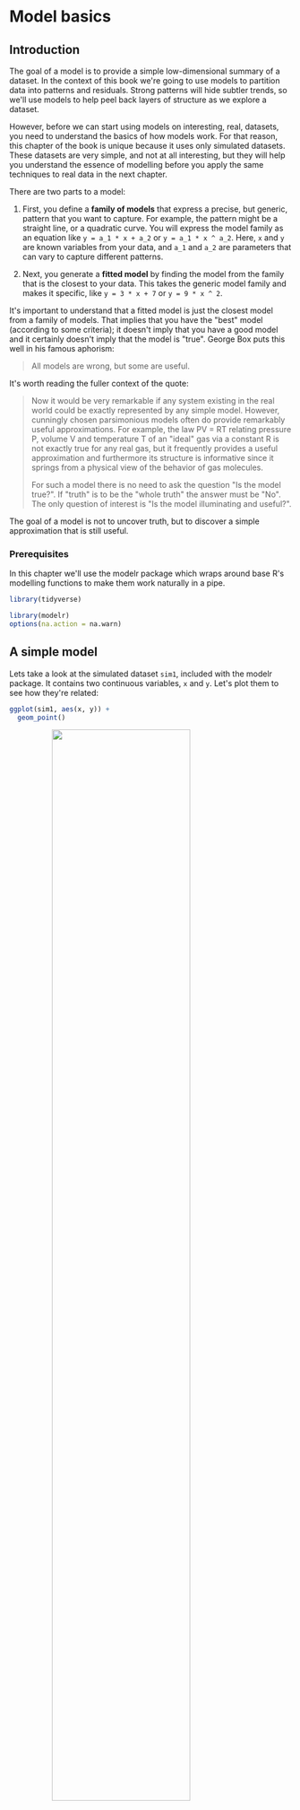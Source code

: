 
# Model basics

## Introduction

The goal of a model is to provide a simple low-dimensional summary of a dataset. In the context of this book we're going to use models to partition data into patterns and residuals. Strong patterns will hide subtler trends, so we'll use models to help peel back layers of structure as we explore a dataset.

However, before we can start using models on interesting, real, datasets, you need to understand the basics of how models work. For that reason, this chapter of the book is unique because it uses only simulated datasets. These datasets are very simple, and not at all interesting, but they will help you understand the essence of modelling before you apply the same techniques to real data in the next chapter.

There are two parts to a model:

1.  First, you define a __family of models__ that express a precise, but 
    generic, pattern that you want to capture. For example, the pattern 
    might be a straight line, or a quadratic curve. You will express
    the model family as an equation like `y = a_1 * x + a_2` or 
    `y = a_1 * x ^ a_2`. Here, `x` and `y` are known variables from your
    data, and `a_1` and `a_2` are parameters that can vary to capture 
    different patterns.

1.  Next, you generate a __fitted model__ by finding the model from the 
    family that is the closest to your data. This takes the generic model 
    family and makes it specific, like `y = 3 * x + 7` or `y = 9 * x ^ 2`.

It's important to understand that a fitted model is just the closest model from a family of models. That implies that you have the "best" model (according to some criteria); it doesn't imply that you have a good model and it certainly doesn't imply that the model is "true". George Box puts this well in his famous aphorism:

> All models are wrong, but some are useful.

It's worth reading the fuller context of the quote:

> Now it would be very remarkable if any system existing in the real world 
> could be exactly represented by any simple model. However, cunningly chosen 
> parsimonious models often do provide remarkably useful approximations. For 
> example, the law PV = RT relating pressure P, volume V and temperature T of 
> an "ideal" gas via a constant R is not exactly true for any real gas, but it 
> frequently provides a useful approximation and furthermore its structure is 
> informative since it springs from a physical view of the behavior of gas 
> molecules.
> 
> For such a model there is no need to ask the question "Is the model true?". 
> If "truth" is to be the "whole truth" the answer must be "No". The only 
> question of interest is "Is the model illuminating and useful?".

The goal of a model is not to uncover truth, but to discover a simple approximation that is still useful. 

### Prerequisites

In this chapter we'll use the modelr package which wraps around base R's modelling functions to make them work naturally in a pipe.


```r
library(tidyverse)

library(modelr)
options(na.action = na.warn)
```

## A simple model

Lets take a look at the simulated dataset `sim1`, included with the modelr package. It contains two continuous variables, `x` and `y`. Let's plot them to see how they're related:


```r
ggplot(sim1, aes(x, y)) +
  geom_point()
```

<img src="model-basics_files/figure-html/unnamed-chunk-2-1.png" width="70%" style="display: block; margin: auto;" />

You can see a strong pattern in the data. Let's use a model to capture that pattern and make it explicit. It's our job to supply the basic form of the model. In this case, the relationship looks linear, i.e. `y = a_0 + a_1 * x`.  Let's start by getting a feel for what models from that family look like by randomly generating a few and overlaying them on the data. For this simple case, we can use `geom_abline()` which takes a slope and intercept as parameters. Later on we'll learn more general techniques that work with any model.


```r
models <- tibble(
  a1 = runif(250, -20, 40),
  a2 = runif(250, -5, 5)
)

ggplot(sim1, aes(x, y)) +
  geom_abline(aes(intercept = a1, slope = a2), data = models, alpha = 1 / 4) +
  geom_point()
```

<img src="model-basics_files/figure-html/unnamed-chunk-3-1.png" width="70%" style="display: block; margin: auto;" />

There are 250 models on this plot, but a lot are really bad! We need to find the good models by making precise our intuition that a good model is "close" to the data. We need a way to quantify the distance between the data and a model. Then we can fit the model by finding the value of `a_0` and `a_1` that generate the model with the smallest distance from this data.

One easy place to start is to find the vertical distance between each point and the model, as in the following diagram. (Note that I've shifted the x values slightly so you can see the individual distances.)

<img src="model-basics_files/figure-html/unnamed-chunk-4-1.png" width="70%" style="display: block; margin: auto;" />

This distance is just the difference between the y value given by the model (the __prediction__), and the actual y value in the data (the __response__).

To compute this distance, we first turn our model family into an R function. This takes the model parameters and the data as inputs, and gives values predicted by the model as output:


```r
model1 <- function(a, data) {
  a[1] + data$x * a[2]
}
model1(c(7, 1.5), sim1)
#>  [1]  8.5  8.5  8.5 10.0 10.0 10.0 11.5 11.5 11.5 13.0 13.0 13.0 14.5 14.5
#> [15] 14.5 16.0 16.0 16.0 17.5 17.5 17.5 19.0 19.0 19.0 20.5 20.5 20.5 22.0
#> [29] 22.0 22.0
```

Next, we need some way to compute an overall distance between the predicted and actual values. In other words, the plot above shows 30 distances: how do we collapse that into a single number?

One common way to do this in statistics to use the "root-mean-squared deviation". We compute the difference between actual and predicted, square them, average them, and the take the square root. This distance has lots of appealing mathematical properties, which we're not going to talk about here. You'll just have to take my word for it!


```r
measure_distance <- function(mod, data) {
  diff <- data$y - model1(mod, data)
  sqrt(mean(diff^2))
}
measure_distance(c(7, 1.5), sim1)
#> [1] 2.67
```

Now we can use purrr to compute the distance for all the models defined above. We need a helper function because our distance function expects the model as a numeric vector of length 2.


```r
sim1_dist <- function(a1, a2) {
  measure_distance(c(a1, a2), sim1)
}

models <- models %>%
  mutate(dist = purrr::map2_dbl(a1, a2, sim1_dist))
models
#> # A tibble: 250 x 3
#>       a1      a2  dist
#>    <dbl>   <dbl> <dbl>
#> 1 -15.2   0.0889  30.8
#> 2  30.1  -0.827   13.2
#> 3  16.0   2.27    13.2
#> 4 -10.6   1.38    18.7
#> 5 -19.6  -1.04    41.8
#> 6   7.98  4.59    19.3
#> # … with 244 more rows
```

Next, let's overlay the 10 best models on to the data. I've coloured the models by `-dist`: this is an easy way to make sure that the best models (i.e. the ones with the smallest distance) get the brighest colours.


```r
ggplot(sim1, aes(x, y)) +
  geom_point(size = 2, colour = "grey30") +
  geom_abline(
    aes(intercept = a1, slope = a2, colour = -dist),
    data = filter(models, rank(dist) <= 10)
  )
```

<img src="model-basics_files/figure-html/unnamed-chunk-8-1.png" width="70%" style="display: block; margin: auto;" />

We can also think about these models as observations, and visualising with a scatterplot of `a1` vs  `a2`, again coloured by `-dist`. We can no longer directly see how the model compares to the data, but we can see many models at once. Again, I've highlighted the 10 best models, this time by drawing red circles underneath them.


```r
ggplot(models, aes(a1, a2)) +
  geom_point(data = filter(models, rank(dist) <= 10), size = 4, colour = "red") +
  geom_point(aes(colour = -dist))
```

<img src="model-basics_files/figure-html/unnamed-chunk-9-1.png" width="70%" style="display: block; margin: auto;" />

Instead of trying lots of random models, we could be more systematic and generate an evenly spaced grid of points (this is called a grid search). I picked the parameters of the grid roughly by looking at where the best models were in the plot above.


```r
grid <- expand.grid(
  a1 = seq(-5, 20, length = 25),
  a2 = seq(1, 3, length = 25)
) %>%
  mutate(dist = purrr::map2_dbl(a1, a2, sim1_dist))

grid %>%
  ggplot(aes(a1, a2)) +
  geom_point(data = filter(grid, rank(dist) <= 10), size = 4, colour = "red") +
  geom_point(aes(colour = -dist))
```

<img src="model-basics_files/figure-html/unnamed-chunk-10-1.png" width="70%" style="display: block; margin: auto;" />

When you overlay the best 10 models back on the original data, they all look pretty good:


```r
ggplot(sim1, aes(x, y)) +
  geom_point(size = 2, colour = "grey30") +
  geom_abline(
    aes(intercept = a1, slope = a2, colour = -dist),
    data = filter(grid, rank(dist) <= 10)
  )
```

<img src="model-basics_files/figure-html/unnamed-chunk-11-1.png" width="70%" style="display: block; margin: auto;" />

You could imagine iteratively making the grid finer and finer until you narrowed in on the best model. But there's a better way to tackle that problem: a numerical minimisation tool called Newton-Raphson search. The intuition of Newton-Raphson is pretty simple: you pick a starting point and look around for the steepest slope. You then ski down that slope a little way, and then repeat again and again, until you can't go any lower. In R, we can do that with `optim()`:


```r
best <- optim(c(0, 0), measure_distance, data = sim1)
best$par
#> [1] 4.22 2.05

ggplot(sim1, aes(x, y)) +
  geom_point(size = 2, colour = "grey30") +
  geom_abline(intercept = best$par[1], slope = best$par[2])
```

<img src="model-basics_files/figure-html/unnamed-chunk-12-1.png" width="70%" style="display: block; margin: auto;" />

Don't worry too much about the details of how `optim()` works. It's the intuition that's important here. If you have a function that defines the distance between a model and a dataset, an algorithm that can minimise that distance by modifying the parameters of the model, you can find the best model. The neat thing about this approach is that it will work for any family of models that you can write an equation for. 

There's one more approach that we can use for this model, because it's a special case of a broader family: linear models. A linear model has the general form `y = a_1 + a_2 * x_1 + a_3 * x_2 + ... + a_n * x_(n - 1)`. So this simple model is equivalent to a general linear model where n is 2 and `x_1` is `x`. R has a tool specifically designed for fitting linear models called `lm()`. `lm()` has a special way to specify the model family: formulas. Formulas look like `y ~ x`, which `lm()` will translate to a function like `y = a_1 + a_2 * x`. We can fit the model and look at the output:


```r
sim1_mod <- lm(y ~ x, data = sim1)
coef(sim1_mod)
#> (Intercept)           x 
#>        4.22        2.05
```

These are exactly the same values we got with `optim()`! Behind the scenes `lm()` doesn't use `optim()` but instead takes advantage of the mathematical structure of linear models. Using some connections between geometry, calculus, and linear algebra, `lm()` actually finds the closest model in a single step, using a sophisticated algorithm. This approach is both faster, and guarantees that there is a global minimum.

### Exercises

1.  One downside of the linear model is that it is sensitive to unusual values
    because the distance incorporates a squared term. Fit a linear model to 
    the simulated data below, and visualise the results. Rerun a few times to
    generate different simulated datasets. What do you notice about the model? 
    
    
    ```r
    sim1a <- tibble(
      x = rep(1:10, each = 3),
      y = x * 1.5 + 6 + rt(length(x), df = 2)
    )
    ```

1.  One way to make linear models more robust is to use a different distance
    measure. For example, instead of root-mean-squared distance, you could use
    mean-absolute distance:
    
    
    ```r
    measure_distance <- function(mod, data) {
      diff <- data$y - model1(mod, data)
      mean(abs(diff))
    }
    ```
    
    Use `optim()` to fit this model to the simulated data above and compare it 
    to the linear model.

1.  One challenge with performing numerical optimisation is that it's only
    guaranteed to find one local optimum. What's the problem with optimising
    a three parameter model like this?
    
    
    ```r
    model1 <- function(a, data) {
      a[1] + data$x * a[2] + a[3]
    }
    ```

## Visualising models

For simple models, like the one above, you can figure out what pattern the model captures by carefully studying the model family and the fitted coefficients. And if you ever take a statistics course on modelling, you're likely to spend a lot of time doing just that. Here, however, we're going to take a different tack. We're going to focus on understanding a model by looking at its predictions. This has a big advantage: every type of predictive model makes predictions (otherwise what use would it be?) so we can use the same set of techniques to understand any type of predictive model.

It's also useful to see what the model doesn't capture, the so-called residuals which are left after subtracting the predictions from the data. Residuals are powerful because they allow us to use models to remove striking patterns so we can study the subtler trends that remain.

### Predictions

To visualise the predictions from a model, we start by generating an evenly spaced grid of values that covers the region where our data lies. The easiest way to do that is to use `modelr::data_grid()`. Its first argument is a data frame, and for each subsequent argument it finds the unique variables and then generates all combinations:


```r
grid <- sim1 %>%
  data_grid(x)
grid
#> # A tibble: 10 x 1
#>       x
#>   <int>
#> 1     1
#> 2     2
#> 3     3
#> 4     4
#> 5     5
#> 6     6
#> # … with 4 more rows
```

(This will get more interesting when we start to add more variables to our model.)

Next we add predictions. We'll use `modelr::add_predictions()` which takes a data frame and a model. It adds the predictions from the model to a new column in the data frame:


```r
grid <- grid %>%
  add_predictions(sim1_mod)
grid
#> # A tibble: 10 x 2
#>       x  pred
#>   <int> <dbl>
#> 1     1  6.27
#> 2     2  8.32
#> 3     3 10.4 
#> 4     4 12.4 
#> 5     5 14.5 
#> 6     6 16.5 
#> # … with 4 more rows
```

(You can also use this function to add predictions to your original dataset.)

Next, we plot the predictions. You might wonder about all this extra work compared to just using `geom_abline()`. But the advantage of this approach is that it will work with _any_ model in R, from the simplest to the most complex. You're only limited by your visualisation skills. For more ideas about how to visualise more complex model types, you might try <http://vita.had.co.nz/papers/model-vis.html>.


```r
ggplot(sim1, aes(x)) +
  geom_point(aes(y = y)) +
  geom_line(aes(y = pred), data = grid, colour = "red", size = 1)
```

<img src="model-basics_files/figure-html/unnamed-chunk-19-1.png" width="70%" style="display: block; margin: auto;" />

### Residuals

The flip-side of predictions are __residuals__. The predictions tells you the pattern that the model has captured, and the residuals tell you what the model has missed. The residuals are just the distances between the observed and predicted values that we computed above. 

We add residuals to the data with `add_residuals()`, which works much like `add_predictions()`. Note, however, that we use the original dataset, not a manufactured grid. This is because to compute residuals we need actual y values.


```r
sim1 <- sim1 %>%
  add_residuals(sim1_mod)
sim1
#> # A tibble: 30 x 3
#>       x     y  resid
#>   <int> <dbl>  <dbl>
#> 1     1  4.20 -2.07 
#> 2     1  7.51  1.24 
#> 3     1  2.13 -4.15 
#> 4     2  8.99  0.665
#> 5     2 10.2   1.92 
#> 6     2 11.3   2.97 
#> # … with 24 more rows
```

There are a few different ways to understand what the residuals tell us about the model. One way is to simply draw a frequency polygon to help us understand the spread of the residuals:


```r
ggplot(sim1, aes(resid)) +
  geom_freqpoly(binwidth = 0.5)
```

<img src="model-basics_files/figure-html/unnamed-chunk-21-1.png" width="70%" style="display: block; margin: auto;" />

This helps you calibrate the quality of the model: how far away are the predictions from the observed values?  Note that the average of the residual will always be 0.

You'll often want to recreate plots using the residuals instead of the original predictor. You'll see a lot of that in the next chapter.


```r
ggplot(sim1, aes(x, resid)) +
  geom_ref_line(h = 0) +
  geom_point()
```

<img src="model-basics_files/figure-html/unnamed-chunk-22-1.png" width="70%" style="display: block; margin: auto;" />

This looks like random noise, suggesting that our model has done a good job of capturing the patterns in the dataset.

### Exercises

1.  Instead of using `lm()` to fit a straight line, you can use `loess()`
    to fit a smooth curve. Repeat the process of model fitting, 
    grid generation, predictions, and visualisation on `sim1` using 
    `loess()` instead of `lm()`. How does the result compare to 
    `geom_smooth()`?
    
1.  `add_predictions()` is paired with `gather_predictions()` and 
    `spread_predictions()`. How do these three functions differ?
    
1.  What does `geom_ref_line()` do? What package does it come from?
    Why is displaying a reference line in plots showing residuals
    useful and important?
    
1.  Why might you want to look at a frequency polygon of absolute residuals?
    What are the pros and cons compared to looking at the raw residuals?

## Formulas and model families

You've seen formulas before when using `facet_wrap()` and `facet_grid()`. In R, formulas provide a general way of getting "special behaviour". Rather than evaluating the values of the variables right away, they capture them so they can be interpreted by the function.

The majority of modelling functions in R use a standard conversion from formulas to functions. You've seen one simple conversion already: `y ~ x` is translated to `y = a_1 + a_2 * x`.  If you want to see what R actually does, you can use the `model_matrix()` function. It takes a data frame and a formula and returns a tibble that defines the model equation: each column in the output is associated with one coefficient in the model, the function is always `y = a_1 * out1 + a_2 * out_2`. For the simplest case of `y ~ x1` this shows us something interesting:


```r
df <- tribble(
  ~ y, ~ x1, ~ x2,
  4, 2, 5,
  5, 1, 6
)
model_matrix(df, y ~ x1)
#> # A tibble: 2 x 2
#>   `(Intercept)`    x1
#>           <dbl> <dbl>
#> 1             1     2
#> 2             1     1
```

The way that R adds the intercept to the model is just by having a column that is full of ones.  By default, R will always add this column. If you don't want, you need to explicitly drop it with `-1`:


```r
model_matrix(df, y ~ x1 - 1)
#> # A tibble: 2 x 1
#>      x1
#>   <dbl>
#> 1     2
#> 2     1
```

The model matrix grows in an unsurprising way when you add more variables to the the model:


```r
model_matrix(df, y ~ x1 + x2)
#> # A tibble: 2 x 3
#>   `(Intercept)`    x1    x2
#>           <dbl> <dbl> <dbl>
#> 1             1     2     5
#> 2             1     1     6
```

This formula notation is sometimes called "Wilkinson-Rogers notation", and was initially described in _Symbolic Description of Factorial Models for Analysis of Variance_, by G. N. Wilkinson and C. E. Rogers <https://www.jstor.org/stable/2346786>. It's worth digging up and reading the original paper if you'd like to understand the full details of the modelling algebra.

The following sections expand on how this formula notation works for categorical variables, interactions, and transformation.

### Categorical variables

Generating a function from a formula is straight forward when the predictor is continuous, but things get a bit more complicated when the predictor is categorical. Imagine you have a formula like `y ~ sex`, where sex could either be male or female. It doesn't make sense to convert that to a formula like `y = x_0 + x_1 * sex` because `sex` isn't a number - you can't multiply it! Instead what R does is convert it to `y = x_0 + x_1 * sex_male` where `sex_male` is one if `sex` is male and zero otherwise:


```r
df <- tribble(
  ~ sex, ~ response,
  "male", 1,
  "female", 2,
  "male", 1
)
model_matrix(df, response ~ sex)
#> # A tibble: 3 x 2
#>   `(Intercept)` sexmale
#>           <dbl>   <dbl>
#> 1             1       1
#> 2             1       0
#> 3             1       1
```

You might wonder why R also doesn't create a `sexfemale` column. The problem is that would create a column that is perfectly predictable based on the other columns (i.e. `sexfemale = 1 - sexmale`). Unfortunately the exact details of why this is a problem is beyond the scope of this book, but basically it creates a model family that is too flexible, and will have infinitely many models that are equally close to the data.

Fortunately, however, if you focus on visualising predictions you don't need to worry about the exact parameterisation. Let's look at some data and models to make that concrete. Here's the `sim2` dataset from modelr:


```r
ggplot(sim2) +
  geom_point(aes(x, y))
```

<img src="model-basics_files/figure-html/unnamed-chunk-27-1.png" width="70%" style="display: block; margin: auto;" />

We can fit a model to it, and generate predictions:


```r
mod2 <- lm(y ~ x, data = sim2)

grid <- sim2 %>%
  data_grid(x) %>%
  add_predictions(mod2)
grid
#> # A tibble: 4 x 2
#>   x      pred
#>   <chr> <dbl>
#> 1 a      1.15
#> 2 b      8.12
#> 3 c      6.13
#> 4 d      1.91
```

Effectively, a model with a categorical `x` will predict the mean value for each category. (Why? Because the mean minimises the root-mean-squared distance.) That's easy to see if we overlay the predictions on top of the original data:


```r
ggplot(sim2, aes(x)) +
  geom_point(aes(y = y)) +
  geom_point(data = grid, aes(y = pred), colour = "red", size = 4)
```

<img src="model-basics_files/figure-html/unnamed-chunk-29-1.png" width="70%" style="display: block; margin: auto;" />

You can't make predictions about levels that you didn't observe. Sometimes you'll do this by accident so it's good to recognise this error message:


```r
tibble(x = "e") %>%
  add_predictions(mod2)
#> Error in model.frame.default(Terms, newdata, na.action = na.action, xlev = object$xlevels): factor x has new level e
```

### Interactions (continuous and categorical)

What happens when you combine a continuous and a categorical variable?  `sim3` contains a categorical predictor and a continuous predictor. We can visualise it with a simple plot:


```r
ggplot(sim3, aes(x1, y)) +
  geom_point(aes(colour = x2))
```

<img src="model-basics_files/figure-html/unnamed-chunk-31-1.png" width="70%" style="display: block; margin: auto;" />

There are two possible models you could fit to this data:


```r
mod1 <- lm(y ~ x1 + x2, data = sim3)
mod2 <- lm(y ~ x1 * x2, data = sim3)
```

When you add variables with `+`, the model will estimate each effect independent of all the others. It's possible to fit the so-called interaction by using `*`. For example, `y ~ x1 * x2` is translated to `y = a_0 + a_1 * x1 + a_2 * x2 + a_12 * x1 * x2`. Note that whenever you use `*`, both the interaction and the individual components are included in the model.

To visualise these models we need two new tricks:

1.  We have two predictors, so we need to give `data_grid()` both variables. 
    It finds all the unique values of `x1` and `x2` and then generates all
    combinations. 
   
1.  To generate predictions from both models simultaneously, we can use 
    `gather_predictions()` which adds each prediction as a row. The
    complement of `gather_predictions()` is `spread_predictions()` which adds 
    each prediction to a new column.
    
Together this gives us:


```r
grid <- sim3 %>%
  data_grid(x1, x2) %>%
  gather_predictions(mod1, mod2)
grid
#> # A tibble: 80 x 4
#>   model    x1 x2     pred
#>   <chr> <int> <fct> <dbl>
#> 1 mod1      1 a      1.67
#> 2 mod1      1 b      4.56
#> 3 mod1      1 c      6.48
#> 4 mod1      1 d      4.03
#> 5 mod1      2 a      1.48
#> 6 mod1      2 b      4.37
#> # … with 74 more rows
```

We can visualise the results for both models on one plot using facetting:


```r
ggplot(sim3, aes(x1, y, colour = x2)) +
  geom_point() +
  geom_line(data = grid, aes(y = pred)) +
  facet_wrap(~ model)
```

<img src="model-basics_files/figure-html/unnamed-chunk-34-1.png" width="70%" style="display: block; margin: auto;" />

Note that the model that uses `+` has the same slope for each line, but different intercepts. The model that uses `*` has a different slope and intercept for each line.

Which model is better for this data? We can take look at the residuals. Here I've facetted by both model and `x2` because it makes it easier to see the pattern within each group.


```r
sim3 <- sim3 %>%
  gather_residuals(mod1, mod2)

ggplot(sim3, aes(x1, resid, colour = x2)) +
  geom_point() +
  facet_grid(model ~ x2)
```

<img src="model-basics_files/figure-html/unnamed-chunk-35-1.png" width="70%" style="display: block; margin: auto;" />

There is little obvious pattern in the residuals for `mod2`. The residuals for `mod1` show that the model has clearly missed some pattern in `b`, and less so, but still present is pattern in `c`, and `d`. You might wonder if there's a precise way to tell which of `mod1` or `mod2` is better. There is, but it requires a lot of mathematical background, and we don't really care. Here, we're interested in a qualitative assessment of whether or not the model has captured the pattern that we're interested in. 

### Interactions (two continuous)

Let's take a look at the equivalent model for two continuous variables. Initially things proceed almost identically to the previous example:


```r
mod1 <- lm(y ~ x1 + x2, data = sim4)
mod2 <- lm(y ~ x1 * x2, data = sim4)

grid <- sim4 %>%
  data_grid(
    x1 = seq_range(x1, 5),
    x2 = seq_range(x2, 5)
  ) %>%
  gather_predictions(mod1, mod2)
grid
#> # A tibble: 50 x 4
#>   model    x1    x2   pred
#>   <chr> <dbl> <dbl>  <dbl>
#> 1 mod1   -1    -1    0.996
#> 2 mod1   -1    -0.5 -0.395
#> 3 mod1   -1     0   -1.79 
#> 4 mod1   -1     0.5 -3.18 
#> 5 mod1   -1     1   -4.57 
#> 6 mod1   -0.5  -1    1.91 
#> # … with 44 more rows
```

Note my use of `seq_range()` inside `data_grid()`. Instead of using every unique value of `x`, I'm going to use a regularly spaced grid of five values between the minimum and maximum numbers. It's probably not super important here, but it's a useful technique in general. There are two other useful arguments to `seq_range()`:

*  `pretty = TRUE` will generate a "pretty" sequence, i.e. something that looks
    nice to the human eye. This is useful if you want to produce tables of 
    output:
    
    
    ```r
    seq_range(c(0.0123, 0.923423), n = 5)
    #> [1] 0.0123 0.2401 0.4679 0.6956 0.9234
    seq_range(c(0.0123, 0.923423), n = 5, pretty = TRUE)
    #> [1] 0.0 0.2 0.4 0.6 0.8 1.0
    ```
    
*   `trim = 0.1` will trim off 10% of the tail values. This is useful if the 
    variables have a long tailed distribution and you want to focus on generating
    values near the center:
    
    
    ```r
    x1 <- rcauchy(100)
    seq_range(x1, n = 5)
    #> [1] -115.9  -83.5  -51.2  -18.8   13.5
    seq_range(x1, n = 5, trim = 0.10)
    #> [1] -13.84  -8.71  -3.58   1.55   6.68
    seq_range(x1, n = 5, trim = 0.25)
    #> [1] -2.1735 -1.0594  0.0547  1.1687  2.2828
    seq_range(x1, n = 5, trim = 0.50)
    #> [1] -0.725 -0.268  0.189  0.647  1.104
    ```
    
*   `expand = 0.1` is in some sense the opposite of `trim()` it expands the 
    range by 10%.
    
    
    ```r
    x2 <- c(0, 1)
    seq_range(x2, n = 5)
    #> [1] 0.00 0.25 0.50 0.75 1.00
    seq_range(x2, n = 5, expand = 0.10)
    #> [1] -0.050  0.225  0.500  0.775  1.050
    seq_range(x2, n = 5, expand = 0.25)
    #> [1] -0.125  0.188  0.500  0.812  1.125
    seq_range(x2, n = 5, expand = 0.50)
    #> [1] -0.250  0.125  0.500  0.875  1.250
    ```

Next let's try and visualise that model. We have two continuous predictors, so you can imagine the model like a 3d surface. We could display that using `geom_tile()`:


```r
ggplot(grid, aes(x1, x2)) +
  geom_tile(aes(fill = pred)) +
  facet_wrap(~ model)
```

<img src="model-basics_files/figure-html/unnamed-chunk-40-1.png" width="70%" style="display: block; margin: auto;" />

That doesn't suggest that the models are very different! But that's partly an illusion: our eyes and brains are not very good at accurately comparing shades of colour. Instead of looking at the surface from the top, we could look at it from either side, showing multiple slices:


```r
ggplot(grid, aes(x1, pred, colour = x2, group = x2)) +
  geom_line() +
  facet_wrap(~ model)
ggplot(grid, aes(x2, pred, colour = x1, group = x1)) +
  geom_line() +
  facet_wrap(~ model)
```

<img src="model-basics_files/figure-html/unnamed-chunk-41-1.png" width="70%" style="display: block; margin: auto;" /><img src="model-basics_files/figure-html/unnamed-chunk-41-2.png" width="70%" style="display: block; margin: auto;" />

This shows you that interaction between two continuous variables works basically the same way as for a categorical and continuous variable. An interaction says that there's not a fixed offset: you need to consider both values of `x1` and `x2` simultaneously in order to predict `y`.

You can see that even with just two continuous variables, coming up with good visualisations are hard. But that's reasonable: you shouldn't expect it will be easy to understand how three or more variables simultaneously interact! But again, we're saved a little because we're using models for exploration, and you can gradually build up your model over time. The model doesn't have to be perfect, it just has to help you reveal a little more about your data.

I spent some time looking at the residuals to see if I could figure if `mod2` did better than `mod1`. I think it does, but it's pretty subtle. You'll have a chance to work on it in the exercises.

### Transformations

You can also perform transformations inside the model formula. For example, `log(y) ~ sqrt(x1) + x2` is transformed to `log(y) = a_1 + a_2 * sqrt(x1) + a_3 * x2`. If your transformation involves `+`, `*`, `^`, or `-`, you'll need to wrap it in `I()` so R doesn't treat it like part of the model specification. For example, `y ~ x + I(x ^ 2)` is translated to `y = a_1 + a_2 * x + a_3 * x^2`. If you forget the `I()` and specify `y ~ x ^ 2 + x`, R will compute `y ~ x * x + x`. `x * x` means the interaction of `x` with itself, which is the same as `x`. R automatically drops redundant variables so `x + x` become `x`, meaning that `y ~ x ^ 2 + x` specifies the function `y = a_1 + a_2 * x`. That's probably not what you intended!

Again, if you get confused about what your model is doing, you can always use `model_matrix()` to see exactly what equation `lm()` is fitting:


```r
df <- tribble(
  ~ y, ~ x,
  1, 1,
  2, 2,
  3, 3
)
model_matrix(df, y ~ x^2 + x)
#> # A tibble: 3 x 2
#>   `(Intercept)`     x
#>           <dbl> <dbl>
#> 1             1     1
#> 2             1     2
#> 3             1     3
model_matrix(df, y ~ I(x^2) + x)
#> # A tibble: 3 x 3
#>   `(Intercept)` `I(x^2)`     x
#>           <dbl>    <dbl> <dbl>
#> 1             1        1     1
#> 2             1        4     2
#> 3             1        9     3
```

Transformations are useful because you can use them to approximate non-linear functions. If you've taken a calculus class, you may have heard of Taylor's theorem which says you can approximate any smooth function with an infinite sum of polynomials. That means you can use a polynomial function to get arbitrarily close to a smooth function by fitting an equation like `y = a_1 + a_2 * x + a_3 * x^2 + a_4 * x ^ 3`. Typing that sequence by hand is tedious, so R provides a helper function: `poly()`:


```r
model_matrix(df, y ~ poly(x, 2))
#> # A tibble: 3 x 3
#>   `(Intercept)` `poly(x, 2)1` `poly(x, 2)2`
#>           <dbl>         <dbl>         <dbl>
#> 1             1     -7.07e- 1         0.408
#> 2             1     -7.85e-17        -0.816
#> 3             1      7.07e- 1         0.408
```

However there's one major problem with using `poly()`: outside the range of the data, polynomials rapidly shoot off to positive or negative infinity. One safer alternative is to use the natural spline, `splines::ns()`.


```r
library(splines)
model_matrix(df, y ~ ns(x, 2))
#> # A tibble: 3 x 3
#>   `(Intercept)` `ns(x, 2)1` `ns(x, 2)2`
#>           <dbl>       <dbl>       <dbl>
#> 1             1       0           0    
#> 2             1       0.566      -0.211
#> 3             1       0.344       0.771
```

Let's see what that looks like when we try and approximate a non-linear function:


```r
sim5 <- tibble(
  x = seq(0, 3.5 * pi, length = 50),
  y = 4 * sin(x) + rnorm(length(x))
)

ggplot(sim5, aes(x, y)) +
  geom_point()
```

<img src="model-basics_files/figure-html/unnamed-chunk-45-1.png" width="70%" style="display: block; margin: auto;" />

I'm going to fit five models to this data.


```r
mod1 <- lm(y ~ ns(x, 1), data = sim5)
mod2 <- lm(y ~ ns(x, 2), data = sim5)
mod3 <- lm(y ~ ns(x, 3), data = sim5)
mod4 <- lm(y ~ ns(x, 4), data = sim5)
mod5 <- lm(y ~ ns(x, 5), data = sim5)

grid <- sim5 %>%
  data_grid(x = seq_range(x, n = 50, expand = 0.1)) %>%
  gather_predictions(mod1, mod2, mod3, mod4, mod5, .pred = "y")

ggplot(sim5, aes(x, y)) +
  geom_point() +
  geom_line(data = grid, colour = "red") +
  facet_wrap(~ model)
```

<img src="model-basics_files/figure-html/unnamed-chunk-46-1.png" width="70%" style="display: block; margin: auto;" />

Notice that the extrapolation outside the range of the data is clearly bad. This is the downside to approximating a function with a polynomial. But this is a very real problem with every model: the model can never tell you if the behaviour is true when you start extrapolating outside the range of the data that you have seen. You must rely on theory and science.

### Exercises

1.  What happens if you repeat the analysis of `sim2` using a model without
    an intercept. What happens to the model equation? What happens to the
    predictions?
    
1.  Use `model_matrix()` to explore the equations generated for the models
    I fit to `sim3` and `sim4`. Why is `*` a good shorthand for interaction?

1.  Using the basic principles, convert the formulas in the following two
    models into functions. (Hint: start by converting the categorical variable
    into 0-1 variables.)
    
    
    ```r
    mod1 <- lm(y ~ x1 + x2, data = sim3)
    mod2 <- lm(y ~ x1 * x2, data = sim3)
    ```

1.   For `sim4`,  which of `mod1` and `mod2` is better? I think `mod2` does a 
     slightly better job at removing patterns, but it's pretty subtle. Can you 
     come up with a plot to support my claim? 

## Missing values

Missing values obviously can not convey any information about the relationship between the variables, so modelling functions will drop any rows that contain missing values. R's default behaviour is to silently drop them, but `options(na.action = na.warn)` (run in the prerequisites), makes sure you get a warning.


```r
df <- tribble(
  ~ x, ~ y,
  1, 2.2,
  2, NA,
  3, 3.5,
  4, 8.3,
  NA, 10
)

mod <- lm(y ~ x, data = df)
#> Warning: Dropping 2 rows with missing values
```

To suppress the warning, set `na.action = na.exclude`:


```r
mod <- lm(y ~ x, data = df, na.action = na.exclude)
```

You can always see exactly how many observations were used with `nobs()`:


```r
nobs(mod)
#> [1] 3
```

## Other model families

This chapter has focussed exclusively on the class of linear models, which assume a relationship of the form `y = a_1 * x1 + a_2 * x2 + ... + a_n * xn`. Linear models additionally assume that the residuals have a normal distribution, which we haven't talked about. There are a large set of model classes that extend the linear model in various interesting ways. Some of them are:

* __Generalised linear models__, e.g. `stats::glm()`. Linear models assume that
  the response is continuous and the error has a normal distribution. 
  Generalised linear models extend linear models to include non-continuous
  responses (e.g. binary data or counts). They work by defining a distance
  metric based on the statistical idea of likelihood.
  
* __Generalised additive models__, e.g. `mgcv::gam()`, extend generalised
  linear models to incorporate arbitrary smooth functions. That means you can
  write a formula like `y ~ s(x)` which becomes an equation like 
  `y = f(x)` and let `gam()` estimate what that function is (subject to some
  smoothness constraints to make the problem tractable).
  
* __Penalised linear models__, e.g. `glmnet::glmnet()`, add a penalty term to
  the distance that penalises complex models (as defined by the distance 
  between the parameter vector and the origin). This tends to make
  models that generalise better to new datasets from the same population.

* __Robust linear models__, e.g. `MASS:rlm()`, tweak the distance to downweight 
  points that are very far away. This makes them less sensitive to the presence
  of outliers, at the cost of being not quite as good when there are no 
  outliers.
  
* __Trees__, e.g. `rpart::rpart()`, attack the problem in a completely different
  way than linear models. They fit a piece-wise constant model, splitting the
  data into progressively smaller and smaller pieces. Trees aren't terribly
  effective by themselves, but they are very powerful when used in aggregate
  by models like __random forests__ (e.g. `randomForest::randomForest()`) or 
  __gradient boosting machines__ (e.g. `xgboost::xgboost`.)

These models all work similarly from a programming perspective. Once you've mastered linear models, you should find it easy to master the mechanics of these other model classes. Being a skilled modeller is a mixture of some good general principles and having a big toolbox of techniques. Now that you've learned some general tools and one useful class of models, you can go on and learn more classes from other sources.
